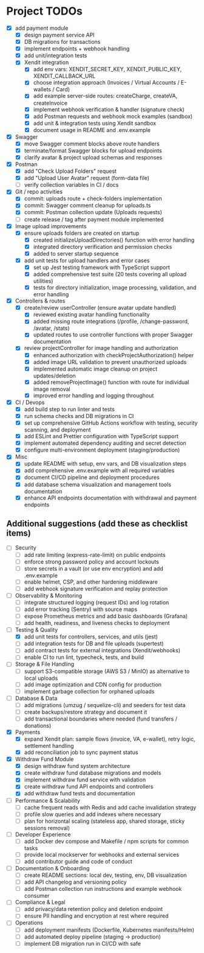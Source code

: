 # Project TODOs

- [x] add payment module
  - [x] design payment service API
  - [x] DB migrations for transactions
  - [x] implement endpoints + webhook handling
  - [x] add unit/integration tests
  - [x] Xendit integration
    - [x] add env vars: XENDIT_SECRET_KEY, XENDIT_PUBLIC_KEY, XENDIT_CALLBACK_URL
    - [x] choose integration approach (Invoices / Virtual Accounts / E-wallets / Card)
    - [x] add example server-side routes: createCharge, createVA, createInvoice
    - [x] implement webhook verification & handler (signature check)
    - [x] add Postman requests and webhook mock examples (sandbox)
    - [x] add unit & integration tests using Xendit sandbox
    - [x] document usage in README and .env.example

- [x] Swagger
  - [x] move Swagger comment blocks above route handlers
  - [x] terminate/format Swagger blocks for upload endpoints
  - [x] clarify avatar & project upload schemas and responses

- [x] Postman
  - [x] add "Check Upload Folders" request
  - [x] add "Upload User Avatar" request (form-data file)
  - [ ] verify collection variables in CI / docs

- [x] Git / repo activities
  - [x] commit: uploads route + check-folders implementation
  - [x] commit: Swagger comment cleanup for uploads.ts
  - [x] commit: Postman collection update (Uploads requests)
  - [ ] create release / tag after payment module implemented

- [x] Image upload improvements
  - [x] ensure uploads folders are created on startup
    - [x] created initializeUploadDirectories() function with error handling
    - [x] integrated directory verification and permission checks
    - [x] added to server startup sequence
  - [x] add unit tests for upload handlers and error cases
    - [x] set up Jest testing framework with TypeScript support
    - [x] added comprehensive test suite (20 tests covering all upload utilities)
    - [x] tests for directory initialization, image processing, validation, and error handling

- [x] Controllers & routes
  - [x] create/review userController (ensure avatar update handled)
    - [x] reviewed existing avatar handling functionality
    - [x] added missing route integrations (/profile, /change-password, /avatar, /stats)
    - [x] updated routes to use controller functions with proper Swagger documentation
  - [x] review projectController for image handling and authorization
    - [x] enhanced authorization with checkProjectAuthorization() helper
    - [x] added image URL validation to prevent unauthorized uploads
    - [x] implemented automatic image cleanup on project updates/deletion
    - [x] added removeProjectImage() function with route for individual image removal
    - [x] improved error handling and logging throughout

- [x] CI / Devops
  - [x] add build step to run linter and tests
  - [x] run schema checks and DB migrations in CI
  - [x] set up comprehensive GitHub Actions workflow with testing, security scanning, and deployment
  - [x] add ESLint and Prettier configuration with TypeScript support
  - [x] implement automated dependency auditing and secret detection
  - [x] configure multi-environment deployment (staging/production)

- [x] Misc
  - [x] update README with setup, env vars, and DB visualization steps
  - [x] add comprehensive .env.example with all required variables
  - [x] document CI/CD pipeline and deployment procedures
  - [x] add database schema visualization and management tools documentation
  - [x] enhance API endpoints documentation with withdrawal and payment endpoints

## Additional suggestions (add these as checklist items)

- [ ] Security
  - [ ] add rate limiting (express-rate-limit) on public endpoints
  - [ ] enforce strong password policy and account lockouts
  - [ ] store secrets in a vault (or use env encryption) and add .env.example
  - [ ] enable helmet, CSP, and other hardening middleware
  - [ ] add webhook signature verification and replay protection

- [ ] Observability & Monitoring
  - [ ] integrate structured logging (request IDs) and log rotation
  - [ ] add error tracking (Sentry) with source maps
  - [ ] expose Prometheus metrics and add basic dashboards (Grafana)
  - [ ] add health, readiness, and liveness checks to deployment

- [ ] Testing & Quality
  - [x] add unit tests for controllers, services, and utils (jest)
  - [ ] add integration tests for DB and file uploads (supertest)
  - [ ] add contract tests for external integrations (Xendit/webhooks)
  - [ ] enable CI to run lint, typecheck, tests, and build

- [ ] Storage & File Handling
  - [ ] support S3-compatible storage (AWS S3 / MinIO) as alternative to local uploads
  - [ ] add image optimization and CDN config for production
  - [ ] implement garbage collection for orphaned uploads

- [ ] Database & Data
  - [ ] add migrations (umzug / sequelize-cli) and seeders for test data
  - [ ] create backups/restore strategy and document it
  - [ ] add transactional boundaries where needed (fund transfers / donations)

- [x] Payments
  - [x] expand Xendit plan: sample flows (invoice, VA, e-wallet), retry logic, settlement handling
  - [x] add reconciliation job to sync payment status

- [x] Withdraw Fund Module
  - [x] design withdraw fund system architecture
  - [x] create withdraw fund database migrations and models  
  - [x] implement withdraw fund service with validation
  - [x] create withdraw fund API endpoints and controllers
  - [x] add withdraw fund tests and documentation

- [ ] Performance & Scalability
  - [ ] cache frequent reads with Redis and add cache invalidation strategy
  - [ ] profile slow queries and add indexes where necessary
  - [ ] plan for horizontal scaling (stateless app, shared storage, sticky sessions removal)

- [ ] Developer Experience
  - [ ] add Docker dev compose and Makefile / npm scripts for common tasks
  - [ ] provide local mockserver for webhooks and external services
  - [ ] add contributor guide and code of conduct

- [ ] Documentation & Onboarding
  - [ ] create README sections: local dev, testing, env, DB visualization
  - [ ] add API changelog and versioning policy
  - [ ] add Postman collection run instructions and example webhook consumer

- [ ] Compliance & Legal
  - [ ] add privacy/data retention policy and deletion endpoint
  - [ ] ensure PII handling and encryption at rest where required

- [ ] Operations
  - [ ] add deployment manifests (Dockerfile, Kubernetes manifests/Helm)
  - [ ] add automated deploy pipeline (staging -> production)
  - [ ] implement DB migration run in CI/CD with safe
